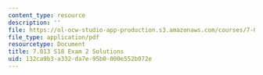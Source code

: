 ```yaml
---
content_type: resource
description: ''
file: https://ol-ocw-studio-app-production.s3.amazonaws.com/courses/7-013-introductory-biology-spring-2018/132ca9b3a332da7e95b0000e552b072e_MIT7_013s18_E2S.pdf
file_type: application/pdf
resourcetype: Document
title: 7.013 S18 Exam 2 Solutions
uid: 132ca9b3-a332-da7e-95b0-000e552b072e
---
```


